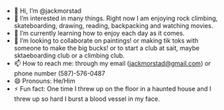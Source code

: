 - 👋 Hi, I’m @jackmorstad
- 👀 I’m interested in many things. Right now I am enjoying rock climbing, skateboarding, drawing, reading, backpacking and watching movies. 
- 🌱 I’m currently learning how to enjoy each day as it comes. 
- 💞️ I’m looking to collaborate on paintings! or making tik toks with someone to make the big bucks! or to start a club at sait, maybe sktaeboarding club or a climbing club. 
- 📫 How to reach me: through my email (jackmorstad@gmail.com) or phone number (587)-576-0487
- 😄 Pronouns: He/Him
- ⚡ Fun fact: One time I threw up on the floor in a haunted house and I threw up so hard I burst a blood vessel in my face. 

<!---
jackmorstad/jackmorstad is a ✨ special ✨ repository because its `README.md` (this file) appears on your GitHub profile.
You can click the Preview link to take a look at your changes.
--->
